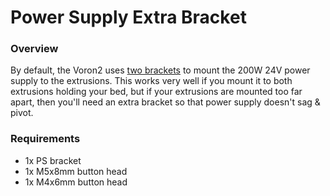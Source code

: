 # Power Supply Extra Bracket

### Overview

By default, the Voron2 uses 
[two brackets](../mods/synfinatic/PS-Extra-Bracket/PS-Extra-Bracket.stl)
to mount the 200W 24V power supply to the extrusions.  This works very well
if you mount it to both extrusions holding your bed, but if your extrusions are
mounted too far apart, then you'll need an extra bracket so that power supply
doesn't sag & pivot.

### Requirements

 * 1x PS bracket
 * 1x M5x8mm button head
 * 1x M4x6mm button head
